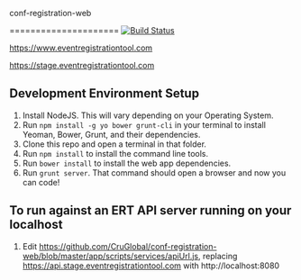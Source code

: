 conf-registration-web

=====================
[![Build Status](https://magnum.travis-ci.com/CruGlobal/conf-registration-web.svg?token=PvqerGdca9sUAJycadyP&branch=master)](https://magnum.travis-ci.com/CruGlobal/conf-registration-web)

https://www.eventregistrationtool.com

https://stage.eventregistrationtool.com

## Development Environment Setup
1. Install NodeJS. This will vary depending on your Operating System.
2. Run `npm install -g yo bower grunt-cli` in your terminal to install Yeoman, Bower, Grunt, and their dependencies.
3. Clone this repo and open a terminal in that folder.
4. Run `npm install` to install the command line tools.
5. Run `bower install` to install the web app dependencies.
6. Run `grunt server`. That command should open a browser and now you can code!

## To run against an ERT API server running on your localhost
1. Edit https://github.com/CruGlobal/conf-registration-web/blob/master/app/scripts/services/apiUrl.js,
  replacing https://api.stage.eventregistrationtool.com with http://localhost:8080
